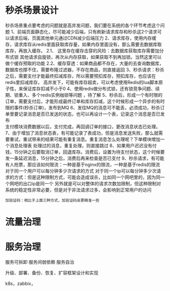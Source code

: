 

# 秒杀场景设计
秒杀场景重点要考虑的问题就是高并发问题，我们要在系统的各个环节考虑这个问题
1、前端页面静态化，尽可能减少后端，只有刷新请求库存和秒杀这2个请求可以请求后端，页面其他单元通过CDN减少后端压力
2、请求库存，使用内存缓存，请求库存从redis里面获取库存量，如果内存里面没有，那么需要去数据库取库存，再放入缓存。 
2.1、 这里存在缓存击穿的风险：去数据库获取库存需要加分布式锁
    其他请求自旋锁，再次从内存获取，如果获取不到再加锁。当然这里可以做个缓存预取的功能
2.2、缓存穿透：如果商品都不存在，大量的去查询数据库，数据库也撑不住，需要布隆过滤器，不存在商品，则直接返回
3、秒杀请求：秒杀之后，需要支付才能最终扣减库存，所以需要预扣库存，预扣库存，也应该在redis里扣减库存，
    高并发下，可能有库存超卖，可以考虑使用Redis的lua脚本原子性，来保证库存扣减不小于0
4、使用redis做分布式锁，还有锁竞争问题、续期、锁重入、多个redis实例枷锁等问题 ，待了解
5、秒杀后，形成一个有时限的订单，需要支付后，才能形成最终订单和库存扣减，这个时候形成一个异步的有时限的事件(秒杀订单)，发布到MQ
6、发往MQ的消息可不能丢，必须成功，秒杀订单里要记录消息是否已发送的状态，也可以再设计一个表，记录这个消息是否已发布    
    支付模块消费数据以后，支付完成，再回调订单的接口，更改消息状态已处理。
7、由于增加了消息状态表，有可能记录了表成功，但是消息发送失败，那么就需要重试，重试带来的结果可能有重复消息。重复消息怎么处理呢？下单模块增加一个消息处理表
    处理过的消息，重复处理，则直接跳过
8、如果用户迟迟没有付钱，15分钟之后要取消订单，回退库存。消费后，设置为待支付状态，这个时候要发一条延迟消息，15分钟之后，消费后再来检查是否已支付
9、秒杀请求，有可能有人抢票，那应该如何限流：一种是基于nginx的限流，一种是基于redis的限流
    对于同一个用户可以每分钟多少次请求的方式
    对于同一个ip可以每分钟多少次请求的方式：但是这种限制方式，可能会造成误杀，比如同一个网吧里的，因为同一个网吧的出口ip是同一个
    另外就是可以对整体的请求次数加限制，但这种限制对系统的稳定性非常必要，但是对于非法请求过多，会影响到正常用户的访问
    
    加验证码：相比于上面三种方式，加验证码会更精准一些
    


# 流量治理


# 服务治理
服务可拆卸
服务间弱依赖
服务自治

升级、部署、备份、恢复、扩容框架设计和实现

k8s，zabbix，